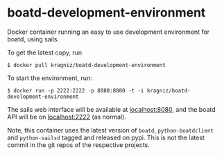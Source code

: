 boatd-development-environment
=============================

Docker container running an easy to use development environment for boatd,
using sails.

To get the latest copy, run

    $ docker pull kragniz/boatd-development-environment

To start the environment, run:

    $ docker run -p 2222:2222 -p 8080:8080 -t -i kragniz/boatd-development-environment

The sails web interface will be available at
[localhost:8080](http://localhost:8080/), and the boatd API will be on
[localhost:2222](http://localhost:2222) (as normal).

Note, this container uses the latest version of `boatd`, `python-boatdclient`
and `python-sailsd` tagged and released on pypi. This is not the latest commit
in the git repos of the respective projects.
